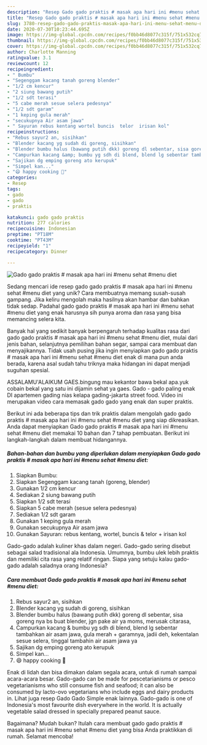 ```yaml
---
description: "Resep Gado gado praktis # masak apa hari ini #menu sehat #menu diet Anti Gagal"
title: "Resep Gado gado praktis # masak apa hari ini #menu sehat #menu diet Anti Gagal"
slug: 3780-resep-gado-gado-praktis-masak-apa-hari-ini-menu-sehat-menu-diet-anti-gagal
date: 2020-07-30T10:23:44.695Z
image: https://img-global.cpcdn.com/recipes/f0bb46d8077c315f/751x532cq70/gado-gado-praktis-masak-apa-hari-ini-menu-sehat-menu-diet-foto-resep-utama.jpg
thumbnail: https://img-global.cpcdn.com/recipes/f0bb46d8077c315f/751x532cq70/gado-gado-praktis-masak-apa-hari-ini-menu-sehat-menu-diet-foto-resep-utama.jpg
cover: https://img-global.cpcdn.com/recipes/f0bb46d8077c315f/751x532cq70/gado-gado-praktis-masak-apa-hari-ini-menu-sehat-menu-diet-foto-resep-utama.jpg
author: Charlotte Manning
ratingvalue: 3.1
reviewcount: 12
recipeingredient:
- " Bumbu"
- "Segenggam kacang tanah goreng blender"
- "1/2 cm kencur"
- "2 siung bawang putih"
- "1/2 sdt terasi"
- "5 cabe merah sesue selera pedesnya"
- "1/2 sdt garam"
- "1 keping gula merah"
- "secukupnya Air asam jawa"
- " Sayuran rebus kentang wortel buncis  telor  irisan kol"
recipeinstructions:
- "Rebus sayur2 an, sisihkan"
- "Blender kacang yg sudah di goreng, sisihkan"
- "Blender bumbu halus (bawang putih dkk) goreng dl sebentar, sisa goreng nya bs buat blender, jgn pake air ya moms, merusak citarasa,"
- "Campurkan kacang &amp; bumbu yg sdh di blend, blend lg sebentar tambahkan air asam jawa, gula merah + garamnya, jadii deh, kekentalan sesue selera, tinggal tambahin air asam jawa ya"
- "Sajikan dg emping goreng ato kerupuk"
- "Simpel kan..."
- "😄 happy cooking 🤗"
categories:
- Resep
tags:
- gado
- gado
- praktis

katakunci: gado gado praktis 
nutrition: 277 calories
recipecuisine: Indonesian
preptime: "PT18M"
cooktime: "PT43M"
recipeyield: "1"
recipecategory: Dinner

---
```



![Gado gado praktis # masak apa hari ini #menu sehat #menu diet](https://img-global.cpcdn.com/recipes/f0bb46d8077c315f/751x532cq70/gado-gado-praktis-masak-apa-hari-ini-menu-sehat-menu-diet-foto-resep-utama.jpg)

Sedang mencari ide resep gado gado praktis # masak apa hari ini #menu sehat #menu diet yang unik? Cara membuatnya memang susah-susah gampang. Jika keliru mengolah maka hasilnya akan hambar dan bahkan tidak sedap. Padahal gado gado praktis # masak apa hari ini #menu sehat #menu diet yang enak harusnya sih punya aroma dan rasa yang bisa memancing selera kita.

Banyak hal yang sedikit banyak berpengaruh terhadap kualitas rasa dari gado gado praktis # masak apa hari ini #menu sehat #menu diet, mulai dari jenis bahan, selanjutnya pemilihan bahan segar, sampai cara membuat dan menyajikannya. Tidak usah pusing jika ingin menyiapkan gado gado praktis # masak apa hari ini #menu sehat #menu diet enak di mana pun anda berada, karena asal sudah tahu triknya maka hidangan ini dapat menjadi suguhan spesial.

ASSALAMU&#39;ALAIKUM GAES.bingung mau kekantor bawa bekal apa.yuk cobain bekal yang satu ini dijamin sehat ya gaes. Gado - gado paling enak DI apartemen gading nias kelapa gading-jakarta street food. Video ini merupakan video cara memasak gado gado yang enak dan super praktis.


Berikut ini ada beberapa tips dan trik praktis dalam mengolah gado gado praktis # masak apa hari ini #menu sehat #menu diet yang siap dikreasikan. Anda dapat menyiapkan Gado gado praktis # masak apa hari ini #menu sehat #menu diet memakai 10 bahan dan 7 tahap pembuatan. Berikut ini langkah-langkah dalam membuat hidangannya.

<!--inarticleads1-->

##### Bahan-bahan dan bumbu yang diperlukan dalam menyiapkan Gado gado praktis # masak apa hari ini #menu sehat #menu diet:

1. Siapkan  Bumbu:
1. Siapkan Segenggam kacang tanah (goreng, blender)
1. Gunakan 1/2 cm kencur
1. Sediakan 2 siung bawang putih
1. Siapkan 1/2 sdt terasi
1. Siapkan 5 cabe merah (sesue selera pedesnya)
1. Sediakan 1/2 sdt garam
1. Gunakan 1 keping gula merah
1. Gunakan secukupnya Air asam jawa
1. Gunakan  Sayuran: rebus kentang, wortel, buncis &amp; telor + irisan kol


Gado-gado adalah kuliner khas dalam negeri. Gado-gado sering disebut sebagai salad tradisional ala Indonesia. Umumnya, bumbu ulek lebih praktis dan memiliki cita rasa yang relatif ringan. Siapa yang setuju kalau gado-gado adalah saladnya orang Indonesia? 

<!--inarticleads2-->

##### Cara membuat Gado gado praktis # masak apa hari ini #menu sehat #menu diet:

1. Rebus sayur2 an, sisihkan
1. Blender kacang yg sudah di goreng, sisihkan
1. Blender bumbu halus (bawang putih dkk) goreng dl sebentar, sisa goreng nya bs buat blender, jgn pake air ya moms, merusak citarasa,
1. Campurkan kacang &amp; bumbu yg sdh di blend, blend lg sebentar tambahkan air asam jawa, gula merah + garamnya, jadii deh, kekentalan sesue selera, tinggal tambahin air asam jawa ya
1. Sajikan dg emping goreng ato kerupuk
1. Simpel kan...
1. 😄 happy cooking 🤗


Enak di lidah dan bisa dimakan dalam segala acara, untuk di rumah sampai acara-acara besar. Gado-gado can be made for pescetarianisms or pesco vegetarianisms who still consume fish and seafood; it can also be consumed by lacto-ovo vegetarians who include eggs and dairy products in. Lihat juga resep Gado Gado Simple enak lainnya. Gado-gado is one of Indonesia&#39;s most favourite dish everywhere in the world. It is actually vegetable salad dressed in specially prepared peanut sauce. 

Bagaimana? Mudah bukan? Itulah cara membuat gado gado praktis # masak apa hari ini #menu sehat #menu diet yang bisa Anda praktikkan di rumah. Selamat mencoba!
